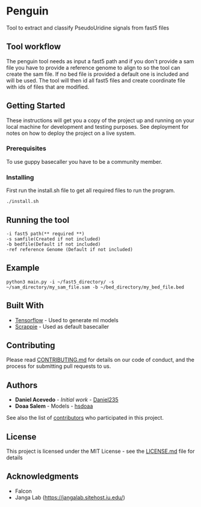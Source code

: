# Penguin
Tool to extract and classify PseudoUridine signals from fast5 files

## Tool workflow
The penguin tool needs as input a fast5 path and if you don't provide a sam file you have to provide a reference genome to align to so the tool can create the sam file.  If no bed file is provided a default one is included and will be used.
The tool will then id all fast5 files and create coordinate file with ids of files that are modified.

## Getting Started

These instructions will get you a copy of the project up and running on your local machine for development and testing purposes. See deployment for notes on how to deploy the project on a live system.

### Prerequisites

To use guppy basecaller you have to be a community member.  

### Installing

First run the install.sh file to get all required files to run the program.

```
./install.sh
```

## Running the tool

```
-i fast5 path(** required **)
-s samfile(Created if not included)
-b bedfile(Default if not included)
-ref reference Genome (Default if not included)
```

## Example

```
python3 main.py -i ~/fast5_directory/ -s ~/sam_directory/my_sam_file.sam -b ~/bed_directory/my_bed_file.bed
```


## Built With

* [Tensorflow](https://www.tensorflow.org/) - Used to generate ml models
* [Scrappie](https://github.com/nanoporetech/scrappie) - Used as default basecaller

## Contributing

Please read [CONTRIBUTING.md](https://gist.github.com/PurpleBooth/b24679402957c63ec426) for details on our code of conduct, and the process for submitting pull requests to us.

## Authors

* **Daniel Acevedo** - *Initial work* - [Daniel235](https://github.com/daniel235)
* **Doaa Salem** - Models - [hsdoaa](https://github.com/hsdoaa)

See also the list of [contributors](https://github.com/your/project/contributors) who participated in this project.

## License

This project is licensed under the MIT License - see the [LICENSE.md](LICENSE.md) file for details

## Acknowledgments

* Falcon
* Janga Lab (https://jangalab.sitehost.iu.edu/)
